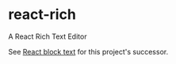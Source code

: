 # react-rich

A React Rich Text Editor

See [React block text](https://github.com/dherault/react-block-text) for this project's successor.
